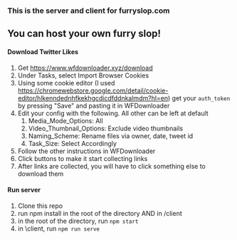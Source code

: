 ### This is the server and client for furryslop.com

## You can host your own furry slop!

#### Download Twitter Likes

1. Get https://www.wfdownloader.xyz/download 
2. Under Tasks, select Import Browser Cookies
3. Using some cookie editor (I used https://chromewebstore.google.com/detail/cookie-editor/hlkenndednhfkekhgcdicdfddnkalmdm?hl=en) get your `auth_token` by pressing "Save" and pasting it in WFDownloader
4. Edit your config with the following. All other can be left at default
   1. Media_Mode_Options: All
   2. Video_Thumbnail_Options: Exclude video thumbnails
   3. Naming_Scheme: Rename files via owner, date, tweet id
   4. Task_Size: Select Accordingly
5. Follow the other instructions in WFDownloader
6. Click buttons to make it start collecting links
7. After links are collected, you will have to click something else to download them


#### Run server

1. Clone this repo
2. run npm install in the root of the directory AND in /client
3. in the root of the directory, run `npm start`
4. in \client, run `npm run serve`